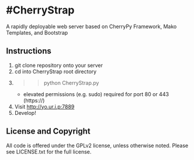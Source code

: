 #CherryStrap
===========

A rapidly deployable web server based on CherryPy Framework, Mako Templates, and Bootstrap

## Instructions
1. git clone repository onto your server
2. cd into CherryStrap root directory
3. >> python CherryStrap.py
	* elevated permissions (e.g. sudo) required for port 80 or 443 (https://)
4. Visit http://yo.ur.i.p:7889
5. Develop!

## License and Copyright

All code is offered under the GPLv2 license, unless otherwise noted. Please see
LICENSE.txt for the full license.
